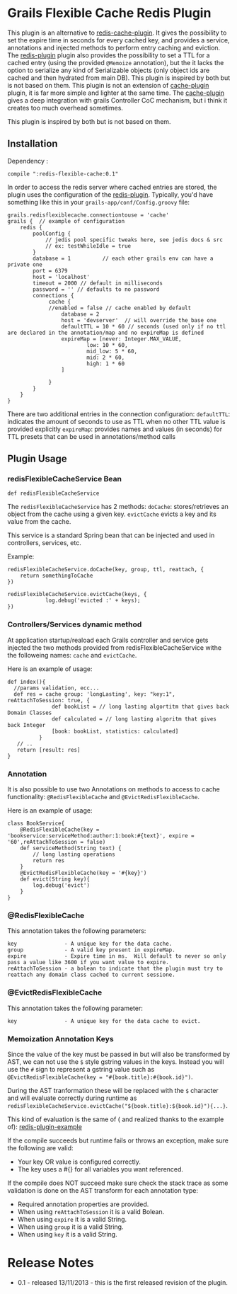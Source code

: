 Grails Flexible Cache Redis Plugin
==================================

This plugin is an alternative to [redis-cache-plugin]. It gives the possibility to set the expire time in seconds for every cached key, and provides a service, annotations and injected methods to perform entry caching and eviction.
The [redis-plugin] plugin also provides the possibility to set a TTL for a cached entry (using the provided `@Memoize` annotation), but the it lacks the option to serialize
any kind of Serializable objects (only object ids are cached and then hydrated from main DB). This plugin is inspired by both but is not based on them.
This plugin is not an extension of [cache-plugin] plugin, it is far more simple and lighter at the same time.
The [cache-plugin] gives a deep integration with grails Controller CoC mechanism, but i think it creates too much overhead sometimes.

This plugin is inspired by both but is not based on them.

Installation
------------
Dependency :

    compile ":redis-flexible-cache:0.1" 

In order to access the redis server where cached entries are stored, the plugin uses the configuration of the [redis-plugin]. Typically, you'd have something like this in your `grails-app/conf/Config.groovy` file:

    grails.redisflexiblecache.connectiontouse = 'cache'
    grails {  // example of configuration
        redis {
            poolConfig {
                // jedis pool specific tweaks here, see jedis docs & src
                // ex: testWhileIdle = true
            }
            database = 1          // each other grails env can have a private one
            port = 6379
            host = 'localhost'
            timeout = 2000 // default in milliseconds
            password = '' // defaults to no password
            connections {
                 cache {
                 //enabled = false // cache enabled by default
                     database = 2
                     host = 'devserver'  // will override the base one
                     defaultTTL = 10 * 60 // seconds (used only if no ttl are declared in the annotation/map and no expireMap is defined
                     expireMap = [never: Integer.MAX_VALUE,
                             low: 10 * 60,
                             mid_low: 5 * 60,
                             mid: 2 * 60,
                             high: 1 * 60
                     ]

                 }
            }
        }
    }

There are two additional entries in the connection configuration:
`defaultTTL`: indicates the amount of seconds to use as TTL when no other TTL value is provided explicitly
`expireMap`: provides names and values (in seconds) for TTL presets that can be used in annotations/method calls 


Plugin Usage
------------

### redisFlexibleCacheService Bean ###

    def redisFlexibleCacheService

The `redisFlexibleCacheService` has 2 methods: 
`doCache`: stores/retrieves an object from the cache using a given key.
`evictCache` evicts a key and its value from the cache.

This service is a standard Spring bean that can be injected and used in controllers, services, etc.

Example:
    
    redisFlexibleCacheService.doCache(key, group, ttl, reattach, {
        return somethingToCache
    })

    redisFlexibleCacheService.evictCache(keys, {
                log.debug('evicted :' + keys);
    })

### Controllers/Services dynamic method ###

At application startup/reaload each Grails controller and service gets injected the two methods provided from redisFlexibleCacheService withe the followeing names:
`cache` and `evictCache`.

Here is an example of usage:

    def index(){
      //params validation, ecc...
      def res = cache group: 'longLasting', key: "key:1", reAttachToSession: true, {
                  def bookList = // long lasting algortitm that gives back Domain Classes
                  def calculated = // long lasting algoritm that gives back Integer  
                  [book: bookList, statistics: calculated]
              }
       // ..
       return [result: res]
    }

### Annotation ###

It is also possible to use two Annotations on methods to access to cache functionality: `@RedisFlexibleCache` and `@EvictRedisFlexibleCache`. 

Here is an example of usage:
    
    class BookService{
        @RedisFlexibleCache(key = 'bookservice:serviceMethod:author:1:book:#{text}', expire = '60',reAttachToSession = false)
        def serviceMethod(String text) {
            // long lasting operations
            return res
        }
        @EvictRedisFlexibleCache(key = '#{key}')
        def evict(String key){
            log.debug('evict')
        }
    }


### @RedisFlexibleCache ###

This annotation takes the following parameters:

    key               - A unique key for the data cache. 
    group             - A valid key present in expireMap.
    expire            - Expire time in ms.  Will default to never so only pass a value like 3600 if you want value to expire.
    reAttachToSession - a bolean to indicate that the plugin must try to reattach any domain class cached to current sessione.

### @EvictRedisFlexibleCache ###

This annotation takes the following parameter:

    key               - A unique key for the data cache to evict. 


### Memoization Annotation Keys ###

Since the value of the key must be passed in but will also be transformed by AST, we can not use the `$` style gstring values in the keys.
Instead you will use the `#` sign to represent a gstring value such as `@EvictRedisFlexibleCache(key = "#{book.title}:#{book.id}")`.

During the AST tranformation these will be replaced with the `$` character and will evaluate correctly during runtime as `redisFlexibleCacheService.evictCache("${book.title}:${book.id}"){...}`.

This kind of evaluation is the same of ( and realized thanks to the example of): [redis-plugin-example]

If the compile succeeds but runtime fails or throws an exception, make sure the following are valid:
  * Your key OR value is configured correctly.
  * The key uses a #{} for all variables you want referenced.

If the compile does NOT succeed make sure check the stack trace as some validation is done on the AST transform for each annotation type:
  * Required annotation properties are provided.
  * When using `reAttachToSession` it is a valid Bolean.
  * When using `expire` it is a valid String.
  * When using `group` it is a valid String.
  * When using `key` it is a valid String.


Release Notes
=============

* 0.1 - released 13/11/2013 - this is the first released revision of the plugin.

[redis-cache-plugin]: http://www.grails.org/plugin/cache-redis
[redis-plugin]: http://www.grails.org/plugin/redis
[redis-plugin-example]: https://github.com/grails-plugins/grails-redis#memoization-annotation-keys
[cache-plugin]: http://www.grails.org/plugin/cache
[redis]: http://redis.io
[jedis]: https://github.com/xetorthio/jedis/wiki
